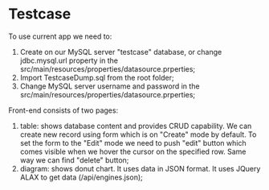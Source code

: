 # Testcase

To use current app we need to:
1. Create on our MySQL server "testcase" database, or change jdbc.mysql.url property in the src/main/resources/properties/datasource.prperties;
2. Import TestcaseDump.sql from the root folder;
3. Change MySQL server username and password in the src/main/resources/properties/datasource.prperties;

Front-end consists of two pages:
1. table: shows database content and provides CRUD capability. We can create new record using form which is on "Create" mode by default. To set the form to the "Edit" mode we need to push "edit" button which comes visible when we hover the cursor on the specified row. Same way we can find "delete" button;
2. diagram: shows donut chart. It uses data in JSON format. It uses JQuery ALAX to get data (/api/engines.json);

